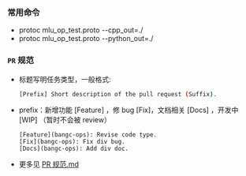 ### 常用命令
- protoc mlu_op_test.proto --cpp_out=./
- protoc mlu_op_test.proto --python_out=./

### `PR` 规范

   - 标题写明任务类型，一般格式:

     ```bash
     [Prefix] Short description of the pull request (Suffix).
     ```

   - prefix：新增功能 [Feature] ，修 bug [Fix]，文档相关 [Docs] ，开发中 [WIP] （暂时不会被 review）
     ```
     [Feature](bangc-ops): Revise code type.
     [Fix](bangc-ops): Fix div bug.
     [Docs](bangc-ops): Add div doc.
     ```

   - 更多见 [PR 规范.md]([docs/bangpy-docs/BANGPy-OPS-Operator-Development-Process.md](https://github.com/Cambricon/mlu-ops/blob/master/docs/pr)) 
